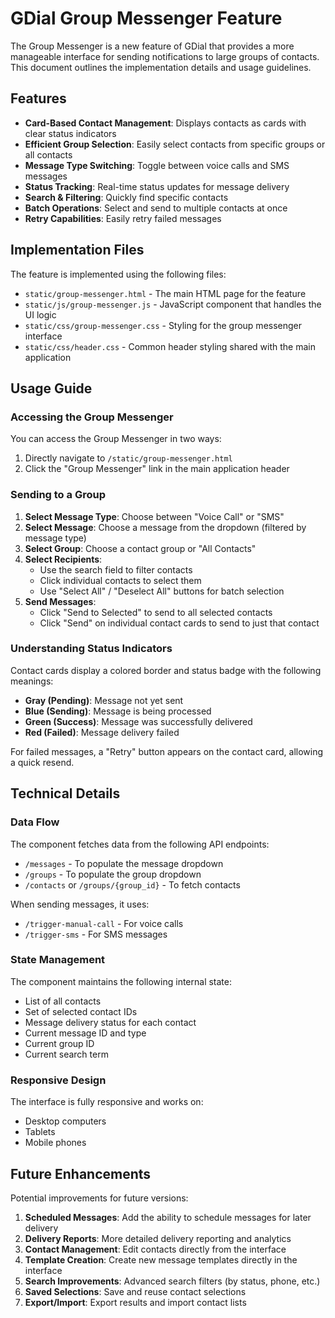 # GDial Group Messenger Feature

The Group Messenger is a new feature of GDial that provides a more manageable interface for sending notifications to large groups of contacts. This document outlines the implementation details and usage guidelines.

## Features

- **Card-Based Contact Management**: Displays contacts as cards with clear status indicators
- **Efficient Group Selection**: Easily select contacts from specific groups or all contacts
- **Message Type Switching**: Toggle between voice calls and SMS messages
- **Status Tracking**: Real-time status updates for message delivery
- **Search & Filtering**: Quickly find specific contacts
- **Batch Operations**: Select and send to multiple contacts at once
- **Retry Capabilities**: Easily retry failed messages

## Implementation Files

The feature is implemented using the following files:

- `static/group-messenger.html` - The main HTML page for the feature
- `static/js/group-messenger.js` - JavaScript component that handles the UI logic
- `static/css/group-messenger.css` - Styling for the group messenger interface
- `static/css/header.css` - Common header styling shared with the main application

## Usage Guide

### Accessing the Group Messenger

You can access the Group Messenger in two ways:
1. Directly navigate to `/static/group-messenger.html`
2. Click the "Group Messenger" link in the main application header

### Sending to a Group

1. **Select Message Type**: Choose between "Voice Call" or "SMS"
2. **Select Message**: Choose a message from the dropdown (filtered by message type)
3. **Select Group**: Choose a contact group or "All Contacts"
4. **Select Recipients**: 
   - Use the search field to filter contacts
   - Click individual contacts to select them
   - Use "Select All" / "Deselect All" buttons for batch selection
5. **Send Messages**: 
   - Click "Send to Selected" to send to all selected contacts
   - Click "Send" on individual contact cards to send to just that contact

### Understanding Status Indicators

Contact cards display a colored border and status badge with the following meanings:

- **Gray (Pending)**: Message not yet sent
- **Blue (Sending)**: Message is being processed
- **Green (Success)**: Message was successfully delivered
- **Red (Failed)**: Message delivery failed

For failed messages, a "Retry" button appears on the contact card, allowing a quick resend.

## Technical Details

### Data Flow

The component fetches data from the following API endpoints:
- `/messages` - To populate the message dropdown
- `/groups` - To populate the group dropdown
- `/contacts` or `/groups/{group_id}` - To fetch contacts

When sending messages, it uses:
- `/trigger-manual-call` - For voice calls
- `/trigger-sms` - For SMS messages

### State Management

The component maintains the following internal state:
- List of all contacts
- Set of selected contact IDs
- Message delivery status for each contact
- Current message ID and type
- Current group ID
- Current search term

### Responsive Design

The interface is fully responsive and works on:
- Desktop computers
- Tablets
- Mobile phones

## Future Enhancements

Potential improvements for future versions:

1. **Scheduled Messages**: Add the ability to schedule messages for later delivery
2. **Delivery Reports**: More detailed delivery reporting and analytics
3. **Contact Management**: Edit contacts directly from the interface
4. **Template Creation**: Create new message templates directly in the interface
5. **Search Improvements**: Advanced search filters (by status, phone, etc.)
6. **Saved Selections**: Save and reuse contact selections
7. **Export/Import**: Export results and import contact lists